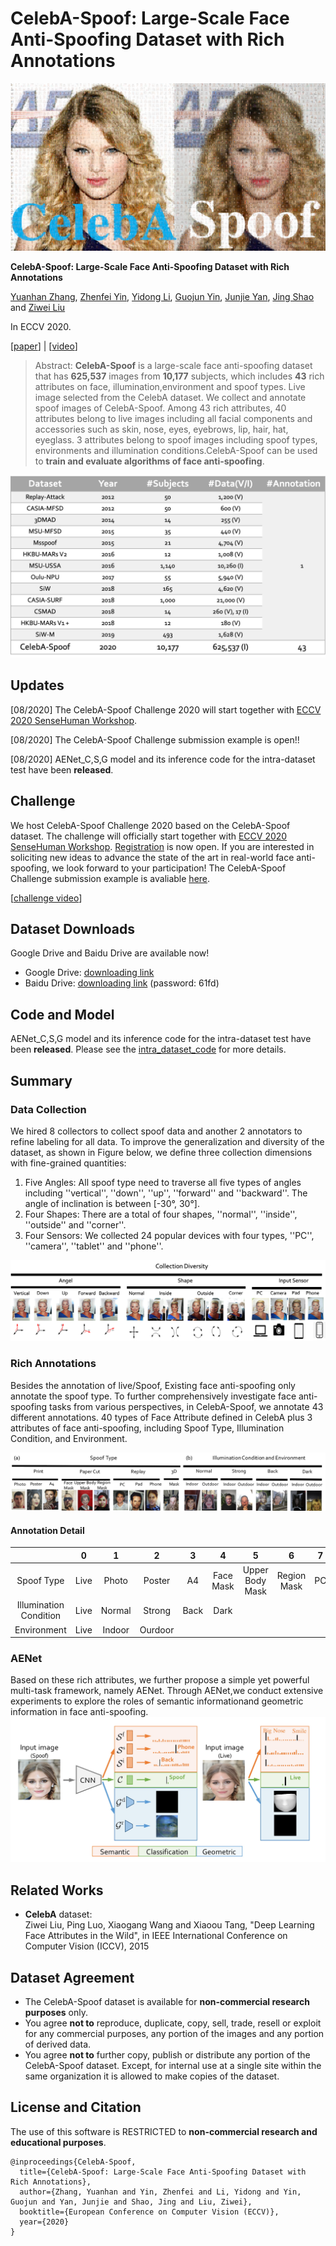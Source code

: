 # **CelebA-Spoof: Large-Scale Face Anti-Spoofing Dataset with Rich Annotations**

![fig1_compressed-1](fig/github3_2_1.png)

**CelebA-Spoof: Large-Scale Face Anti-Spoofing Dataset with Rich Annotations**

[Yuanhan Zhang](https://github.com/Davidzhangyuanhan/CelebA-Spoof), [Zhenfei Yin](https://github.com/yinzhenfei), [Yidong Li](http://faculty.bjtu.edu.cn/8408/), [Guojun Yin](https://gjyin91.github.io/), [Junjie Yan](https://yan-junjie.github.io/), [Jing Shao](https://amandajshao.github.io/) and [Ziwei Liu](https://liuziwei7.github.io/)

In ECCV 2020. 

[[paper](https://arxiv.org/abs/2007.12342)] | [[video](https://www.youtube.com/watch?v=A7XjSg5srvI&t=4s)] 

> Abstract: **CelebA-Spoof** is a large-scale face anti-spoofing dataset that has **625,537** images from **10,177** subjects, which includes **43** rich attributes on face, illumination,environment and spoof types. Live image selected from the CelebA dataset. We collect and annotate spoof images of CelebA-Spoof. Among 43 rich attributes, 40 attributes belong to live images including all facial components and accessories such as skin, nose, eyes, eyebrows,  lip, hair, hat, eyeglass. 3 attributes belong to spoof images including spoof types, environments and  illumination conditions.CelebA-Spoof  can be used to **train and evaluate algorithms of face anti-spoofing**.

![dataset](fig/dataset.png)



## Updates

[08/2020] The CelebA-Spoof Challenge 2020 will start together with [ECCV 2020 SenseHuman Workshop](https://sense-human.github.io/).

[08/2020] The CelebA-Spoof Challenge submission example is open!!

[08/2020] AENet_C,S,G model and its inference code  for the intra-dataset test have been **released**.

## Challenge

We host CelebA-Spoof Challenge 2020 based on the CelebA-Spoof dataset. The challenge will officially start together with [ECCV 2020 SenseHuman Workshop](https://sense-human.github.io/). [Registration](https://competitions.codalab.org/competitions/26210#participate) is now open. If you are interested in soliciting new ideas to advance the state of the art in real-world face anti-spoofing, we look forward to your participation! The CelebA-Spoof Challenge submission example is avaliable [here](https://github.com/Davidzhangyuanhan/CelebASpoofChallengeSubmissionExample).

[[challenge video](https://www.youtube.com/watch?v=j-RTCUjVBGE&list=PLua4XbbBXzFezSfmoZwgiIS5Ze0__mi70&index=7&t=0s)]

## Dataset Downloads

Google Drive and Baidu Drive are available now!

* Google Drive: [downloading link](https://drive.google.com/drive/folders/1OW_1bawO79pRqdVEVmBzp8HSxdSwln_Z?usp=sharing)
* Baidu Drive: [downloading link](https://pan.baidu.com/s/12qe13-jFJ9pE-_E3iSZtkw) (password: 61fd)

## Code and Model

AENet_C,S,G model and its inference code for the intra-dataset test have been **released**. Please see the [intra_dataset_code](https://github.com/Davidzhangyuanhan/CelebA-Spoof/tree/master/intra_dataset_code) for more details.

## Summary

### Data Collection

We hired 8 collectors to collect spoof data and another 2 annotators to refine labeling for all data. To improve the generalization and diversity of the dataset, as shown in Figure below, we define three collection dimensions with fine-grained quantities: 

1. Five Angles: All spoof type need to traverse all five types of angles including ''vertical'',  ''down'',  ''up'',  ''forward'' and ''backward''. The angle of inclination is between [-30°, 30°].
2. Four Shapes: There are a total of four shapes, ''normal'',  ''inside'', ''outside'' and ''corner''. 
3. Four Sensors: We collected 24 popular devices with four types, ''PC'', ''camera'', ''tablet'' and ''phone''.

![data_collection](fig/data_collection.png)

### Rich Annotations

Besides the annotation of live/Spoof, Existing face anti-spoofing only annotate the spoof type. To further comprehensively investigate face anti-spoofing tasks from various perspectives, in CelebA-Spoof, we annotate 43 different annotations. 40 types of Face Attribute defined in CelebA plus 3 attributes of face anti-spoofing, including Spoof Type, Illumination Condition, and Environment.

![attribute stastic-1](fig/attribute_stastic.png)

#### Annotation Detail

|                        |  0   |   1    |    2    |  3   |     4     |        5        |      6      |  7   |  8   |   9   |   10    |
| :--------------------: | :--: | :----: | :-----: | :--: | :-------: | :-------------: | :---------: | :--: | :--: | :---: | :-----: |
|       Spoof Type       | Live | Photo  | Poster  |  A4  | Face Mask | Upper Body Mask | Region Mask |  PC  | Pad  | Phone | 3D Mask |
| Illumination Condition | Live | Normal | Strong  | Back |   Dark    |                 |             |      |      |       |         |
|      Environment       | Live | Indoor | Ourdoor |      |           |                 |             |      |      |       |         |





### AENet

Based on these rich attributes, we further propose a simple yet powerful multi-task framework, namely AENet. Through AENet,we conduct extensive experiments to explore the roles of semantic informationand geometric information in face anti-spoofing.
![CNN4-1](fig/CNN4-1.jpg)

## Related Works

* **CelebA** dataset:<br/>
Ziwei Liu, Ping Luo, Xiaogang Wang and Xiaoou Tang, "Deep Learning Face Attributes in the Wild", in IEEE International Conference on Computer Vision (ICCV), 2015 

## Dataset Agreement
* The CelebA-Spoof dataset is available for **non-commercial research purposes** only.
* You agree **not to** reproduce, duplicate, copy, sell, trade, resell or exploit for any commercial purposes, any portion of the images and any portion of derived data.
* You agree **not to** further copy, publish or distribute any portion of the CelebA-Spoof dataset. Except, for internal use at a single site within the same organization it is allowed to make copies of the dataset.

## License and Citation
The use of this software is RESTRICTED to **non-commercial research and educational purposes**.
```
@inproceedings{CelebA-Spoof,
  title={CelebA-Spoof: Large-Scale Face Anti-Spoofing Dataset with Rich Annotations},
  author={Zhang, Yuanhan and Yin, Zhenfei and Li, Yidong and Yin, Guojun and Yan, Junjie and Shao, Jing and Liu, Ziwei},
  booktitle={European Conference on Computer Vision (ECCV)},
  year={2020}
}
```
